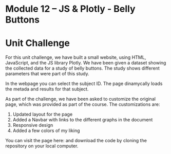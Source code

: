 # Module 12 – JS & Plotly - Belly Buttons
# Unit Challenge
For this unit challenge, we have built a small website, using HTML, JavaScript, and the JS library Plotly. We have been given a dataset showing the collected data for a study of belly buttons. The study shows different parameters that were part of this study. 

In the webpage you can select the subject ID. The page dinamycally loads the metada and results for that subject. 

As part of the challenge, we have been asked to customize the original page, which was provided as part of the course. The customizations are:

1. Updated layout for the page
2. Added a Navbar with links to the different graphs in the document
3. Responsive design
4. Added a few colors of my liking

You can visit the page here: and download the code by cloning the repository on your local computer. 